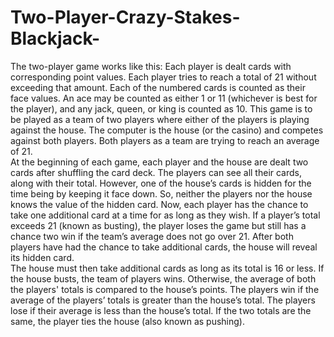 # Two-Player-Crazy-Stakes-Blackjack-
The  two-player  game  works  like  this:  Each  player  is  dealt  cards  with  corresponding  point  values. 
Each player tries to reach a total of 21 without exceeding that amount. Each of the numbered cards 
is counted as their face values. An ace may be counted as either 1 or 11 (whichever is best for the 
player), and any jack, queen, or king is counted as 10. This game is to be played as a team of two 
players where either of the players is playing against the house. The computer is the house (or the 
casino) and competes against both players. Both players as a team are trying to reach an average 
of 21.  
At the beginning of each game, each player and the house are dealt two cards after shuffling the 
card deck. The players can see all their cards, along with their total. However, one of  the house’s 
cards is hidden for the time being by keeping it face down. So, neither the players  nor the house 
knows the value of the hidden card. 
Now, each player has the chance to take one additional card at a time for as long as they wish. If a 
player’s total exceeds 21 (known as busting), the player loses the game but still has a chance two 
win  if  the  team’s  average  does  not  go  over  21.  After  both  players  have  had  the  chance  to  take 
additional cards, the house will reveal its hidden card.  
The house must then take additional cards as long as its total is 16 or less. If the house busts,  the 
team of players wins. Otherwise, the average of both the players' totals is compared to the house’s 
points. The players win if the average of the players’ totals is greater than the house’s total.  The 
players lose if their average is less than the house’s total. If the two totals are the same, the player 
ties the house (also known as pushing).  

